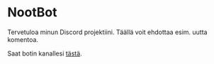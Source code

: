 # NootBot
Tervetuloa minun Discord projektiini. Täällä voit ehdottaa esim. uutta komentoa.

Saat botin kanallesi [tästä](https://discordapp.com/oauth2/authorize?client_id=294509025805205504&scope=bot&permissions=271707142).
